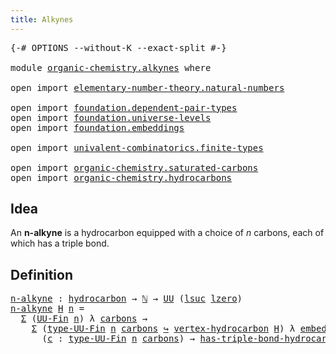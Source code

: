 ```yaml
---
title: Alkynes
---
```


<pre class="Agda"><a id="33" class="Symbol">{-#</a> <a id="37" class="Keyword">OPTIONS</a> <a id="45" class="Pragma">--without-K</a> <a id="57" class="Pragma">--exact-split</a> <a id="71" class="Symbol">#-}</a>

<a id="76" class="Keyword">module</a> <a id="83" href="organic-chemistry.alkynes.html" class="Module">organic-chemistry.alkynes</a> <a id="109" class="Keyword">where</a>

<a id="116" class="Keyword">open</a> <a id="121" class="Keyword">import</a> <a id="128" href="elementary-number-theory.natural-numbers.html" class="Module">elementary-number-theory.natural-numbers</a>

<a id="170" class="Keyword">open</a> <a id="175" class="Keyword">import</a> <a id="182" href="foundation.dependent-pair-types.html" class="Module">foundation.dependent-pair-types</a>
<a id="214" class="Keyword">open</a> <a id="219" class="Keyword">import</a> <a id="226" href="foundation.universe-levels.html" class="Module">foundation.universe-levels</a>
<a id="253" class="Keyword">open</a> <a id="258" class="Keyword">import</a> <a id="265" href="foundation.embeddings.html" class="Module">foundation.embeddings</a>

<a id="288" class="Keyword">open</a> <a id="293" class="Keyword">import</a> <a id="300" href="univalent-combinatorics.finite-types.html" class="Module">univalent-combinatorics.finite-types</a>

<a id="338" class="Keyword">open</a> <a id="343" class="Keyword">import</a> <a id="350" href="organic-chemistry.saturated-carbons.html" class="Module">organic-chemistry.saturated-carbons</a>
<a id="386" class="Keyword">open</a> <a id="391" class="Keyword">import</a> <a id="398" href="organic-chemistry.hydrocarbons.html" class="Module">organic-chemistry.hydrocarbons</a>
</pre>
## Idea

An **n-alkyne** is a hydrocarbon equipped with a choice of $n$ carbons, each of which has a triple bond.

## Definition

<pre class="Agda"><a id="n-alkyne"></a><a id="572" href="organic-chemistry.alkynes.html#572" class="Function">n-alkyne</a> <a id="581" class="Symbol">:</a> <a id="583" href="organic-chemistry.hydrocarbons.html#1564" class="Function">hydrocarbon</a> <a id="595" class="Symbol">→</a> <a id="597" href="elementary-number-theory.natural-numbers.html#1548" class="Datatype">ℕ</a> <a id="599" class="Symbol">→</a> <a id="601" href="foundation-core.universe-levels.html#235" class="Primitive">UU</a> <a id="604" class="Symbol">(</a><a id="605" href="Agda.Primitive.html#780" class="Primitive">lsuc</a> <a id="610" href="Agda.Primitive.html#764" class="Primitive">lzero</a><a id="615" class="Symbol">)</a>
<a id="617" href="organic-chemistry.alkynes.html#572" class="Function">n-alkyne</a> <a id="626" href="organic-chemistry.alkynes.html#626" class="Bound">H</a> <a id="628" href="organic-chemistry.alkynes.html#628" class="Bound">n</a> <a id="630" class="Symbol">=</a>
  <a id="634" href="foundation-core.dependent-pair-types.html#515" class="Record">Σ</a> <a id="636" class="Symbol">(</a><a id="637" href="univalent-combinatorics.finite-types.html#5852" class="Function">UU-Fin</a> <a id="644" href="organic-chemistry.alkynes.html#628" class="Bound">n</a><a id="645" class="Symbol">)</a> <a id="647" class="Symbol">λ</a> <a id="649" href="organic-chemistry.alkynes.html#649" class="Bound">carbons</a> <a id="657" class="Symbol">→</a>
    <a id="663" href="foundation-core.dependent-pair-types.html#515" class="Record">Σ</a> <a id="665" class="Symbol">(</a><a id="666" href="univalent-combinatorics.finite-types.html#5914" class="Function">type-UU-Fin</a> <a id="678" href="organic-chemistry.alkynes.html#628" class="Bound">n</a> <a id="680" href="organic-chemistry.alkynes.html#649" class="Bound">carbons</a> <a id="688" href="foundation-core.embeddings.html#1074" class="Function Operator">↪</a> <a id="690" href="organic-chemistry.hydrocarbons.html#2659" class="Function">vertex-hydrocarbon</a> <a id="709" href="organic-chemistry.alkynes.html#626" class="Bound">H</a><a id="710" class="Symbol">)</a> <a id="712" class="Symbol">λ</a> <a id="714" href="organic-chemistry.alkynes.html#714" class="Bound">embed-carbons</a> <a id="728" class="Symbol">→</a>
      <a id="736" class="Symbol">(</a><a id="737" href="organic-chemistry.alkynes.html#737" class="Bound">c</a> <a id="739" class="Symbol">:</a> <a id="741" href="univalent-combinatorics.finite-types.html#5914" class="Function">type-UU-Fin</a> <a id="753" href="organic-chemistry.alkynes.html#628" class="Bound">n</a> <a id="755" href="organic-chemistry.alkynes.html#649" class="Bound">carbons</a><a id="762" class="Symbol">)</a> <a id="764" class="Symbol">→</a> <a id="766" href="organic-chemistry.saturated-carbons.html#1828" class="Function">has-triple-bond-hydrocarbon</a> <a id="794" href="organic-chemistry.alkynes.html#626" class="Bound">H</a> <a id="796" class="Symbol">(</a><a id="797" href="foundation-core.dependent-pair-types.html#605" class="Field">pr1</a> <a id="801" href="organic-chemistry.alkynes.html#714" class="Bound">embed-carbons</a> <a id="815" href="organic-chemistry.alkynes.html#737" class="Bound">c</a><a id="816" class="Symbol">)</a>
</pre>